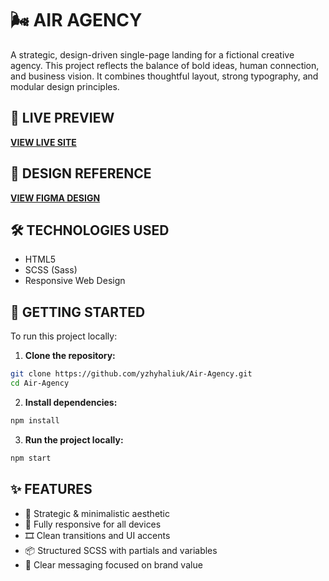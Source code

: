 # 🌬️ AIR AGENCY

A strategic, design-driven single-page landing for a fictional creative agency. This project reflects the balance of bold ideas, human connection, and business vision. It combines thoughtful layout, strong typography, and modular design principles.

## 🔗 LIVE PREVIEW
**[VIEW LIVE SITE](https://yzhyhaliuk.github.io/Air-Agency/)**

## 🎨 DESIGN REFERENCE
**[VIEW FIGMA DESIGN](https://www.figma.com/design/7qwsWggv9BAxMi2VPhBuPr/Air--formerly-Dia--?node-id=0-1&p=f)**

## 🛠 TECHNOLOGIES USED
- HTML5
- SCSS (Sass)
- Responsive Web Design

## 🚀 GETTING STARTED
To run this project locally:

1. **Clone the repository:**

  ```bash
  git clone https://github.com/yzhyhaliuk/Air-Agency.git
  cd Air-Agency
  ```

2. **Install dependencies:**

  ```bash
  npm install
  ```

3. **Run the project locally:**

  ```bash
  npm start
  ```

## ✨ FEATURES
- 🧠 Strategic & minimalistic aesthetic
- 📱 Fully responsive for all devices
- 🎞️ Clean transitions and UI accents
- 📦 Structured SCSS with partials and variables
- 💬 Clear messaging focused on brand value
